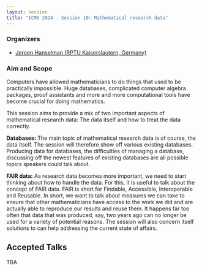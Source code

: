 ```yaml
---
layout: session
title: "ICMS 2024 - Session 10: Mathematical research data"
---
```

### Organizers
   * [Jeroen Hanselman (RPTU Kaiserslautern, Germany)](https://hanselmanj.eu/)<br/>

### Aim and Scope

Computers have allowed mathematicians to do things that used to be practically impossible. Huge databases, complicated computer algebra packages, proof assistants and more and more computational tools have become crucial for doing mathematics.

This session aims to provide a mix of two important aspects of mathematical research data: The data itself and how to treat the data correctly. 

**Databases:**
The main topic of mathematical research data is of course, the data itself. The session will therefore show off various existing databases. Producing data for databases, the difficulties of managing a database, discussing off the newest features of existing databases are all possible topics speakers could talk about. 

**FAIR data:**
As research data becomes more important, we need to start thinking about how to handle the data. For this, it is useful to talk about the concept of FAIR data. FAIR is short for Findable, Accessible, Interoperable and Reusable. In short, we want to talk about measures we can take to ensure that other mathematicians have access to the work we did and are actually able to reproduce our results and reuse them. It happens far too often that data that was produced, say, two years ago can no longer be used for a variety of potential reasons. The session will also concern itself solutions to can help addressing the current state of affairs.

## Accepted Talks
TBA
